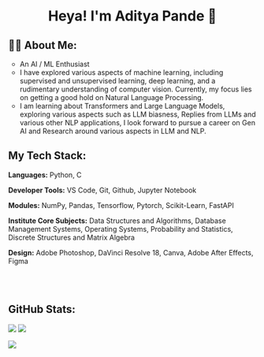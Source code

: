 <h1 align="center">Heya! I'm Aditya Pande 👋</h1>
<h2>👨‍💻 About Me:</h2>
<ul type="circle">
  <li>An AI / ML Enthusiast</li>
  <li> I have explored various aspects of machine learning, including supervised and unsupervised learning, deep learning, and a rudimentary understanding of computer vision. Currently, my focus lies on getting a good hold on Natural Language Processing.</li>
  <li> I am learning about Transformers and Large Language Models, exploring various aspects such as LLM biasness, Replies from LLMs and various other NLP applications, I look forward to pursue a career on Gen AI and Research around various aspects in LLM and NLP.</li>
 </ul>
<h2>My Tech Stack:</h2>
<div>
 <p><strong>Languages:</strong> Python, C</p>
        <p><strong>Developer Tools:</strong> VS Code, Git, Github, Jupyter Notebook</p>
        <p><strong>Modules:</strong> NumPy, Pandas, Tensorflow, Pytorch, Scikit-Learn, FastAPI</p>
        <p><strong>Institute Core Subjects:</strong> Data Structures and Algorithms, Database Management Systems, Operating Systems, Probability and Statistics, Discrete Structures and Matrix Algebra</p>
        <p><strong>Design:</strong> Adobe Photoshop, DaVinci Resolve 18, Canva, Adobe After Effects, Figma</p>
    </div>
<br>
<br>
<h2 align="left"> GitHub Stats: </h2>
<img src="https://github-readme-stats.vercel.app/api?username=nottpande&theme=dark&show_icons=true&count_private=true" />
<img src="https://github-readme-stats.vercel.app/api/top-langs/?username=nottpande&theme=dark&layout=compact">
<p><a href="https://git.io/streak-stats"><img src="https://streak-stats.demolab.com?user=nottpande&amp;theme=dark" ></a></p>

